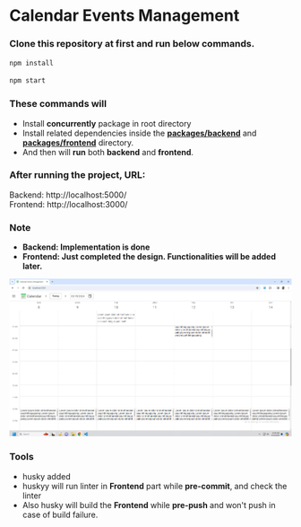 
# Calendar Events Management 

### Clone this repository at first and run below commands.
```sh
npm install
```

```sh
npm start
```

### These commands will 
- Install **concurrently** package in root directory
- Install related dependencies inside the [**packages/backend**](/packages/backend/) and [**packages/frontend**](/packages/frontend/) directory. 
- And then will **run** both **backend** and **frontend**. 

### After running the project, URL:
Backend: http://localhost:5000/
<br />
Frontend: http://localhost:3000/

### Note
- **Backend: Implementation is done**
- **Frontend: Just completed the design. Functionalities will be added later.** 

![alt text](image.png)

### Tools
- husky added 
- huskyy will run linter in **Frontend** part while **pre-commit**, and check the linter  
- Also husky will build the **Frontend** while **pre-push** and won't push in case of build failure. 